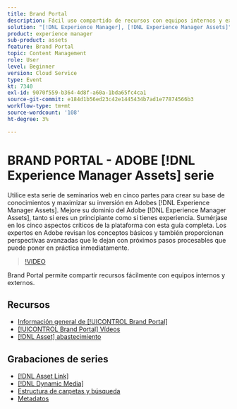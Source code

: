```yaml
---
title: Brand Portal
description: Fácil uso compartido de recursos con equipos internos y externos
solution: "[!DNL Experience Manager], [!DNL Experience Manager Assets]"
product: experience manager
sub-product: assets
feature: Brand Portal
topic: Content Management
role: User
level: Beginner
version: Cloud Service
type: Event
kt: 7340
exl-id: 9070f559-b364-4d8f-a60a-1bda65fc4ca1
source-git-commit: e184d1b56ed23c42e1445434b7ad1e77874566b3
workflow-type: tm+mt
source-wordcount: '108'
ht-degree: 3%

---
```


# BRAND PORTAL - ADOBE [!DNL Experience Manager Assets] serie

Utilice esta serie de seminarios web en cinco partes para crear su base de conocimientos y maximizar su inversión en Adobes [!DNL Experience Manager Assets]. Mejore su dominio del Adobe [!DNL Experience Manager Assets], tanto si eres un principiante como si tienes experiencia. Sumérjase en los cinco aspectos críticos de la plataforma con esta guía completa. Los expertos en Adobe revisan los conceptos básicos y también proporcionan perspectivas avanzadas que le dejan con próximos pasos procesables que puede poner en práctica inmediatamente.

>[!VIDEO](https://video.tv.adobe.com/v/332133/?quality=12&learn=on&hidetitle=true)

Brand Portal permite compartir recursos fácilmente con equipos internos y externos.

## Recursos

* [Información general de [!UICONTROL Brand Portal]](https://experienceleague.adobe.com/en/docs/experience-manager-brand-portal/using/introduction/brand-portal)
* [[!UICONTROL Brand Portal] Vídeos](https://experienceleague.adobe.com/en/docs/experience-manager-learn/assets/sharing/brand-portal/brand-portal)
* [[!DNL Asset] abastecimiento](https://experienceleague.adobe.com/en/docs/experience-manager-brand-portal/using/asset-sourcing-in-brand-portal/brand-portal-asset-sourcing)

## Grabaciones de series

* [[!DNL Asset Link]](asset-link.md)
* [[!DNL Dynamic Media]](dynamic-media.md)
* [Estructura de carpetas y búsqueda](folder-structure-search.md)
* [Metadatos](metadata.md)
